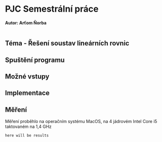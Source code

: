 # PJC Semestrální práce

#### Autor: Arťom Ňorba <br><br>

## Téma - Řešení soustav lineárních rovnic

## Spuštění programu

## Možné vstupy

## Implementace

## Měření
Měření proběhlo na operačním systému MacOS, na 4 jádrovém Intel Core i5 taktovaném na 1,4 GHz 
```
here will be results
```




